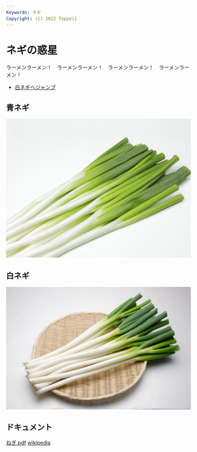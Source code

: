 ```yaml
---
Keywords: ネギ
Copyright: (C) 2022 Teppei1
---
```


# ネギの惑星

ラーメンラーメン！　ラーメンラーメン！　ラーメンラーメン！　ラーメンラーメン！

* [白ネギへジャンプ](#white)

## 青ネギ

![青ネギ](./green_negi.jpg)

## <span id="white">白ネギ</span>

![](white_negi.jpg)

## ドキュメント

[ねぎ.pdf](negi.pdf)
[wikipedia](http://ja.wikipedia.org/wiki/%E3%83%8D%E3%82%AE%)
